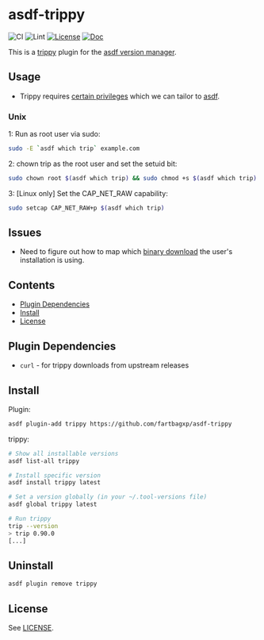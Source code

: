 # asdf-trippy

![CI](https://github.com/fartbagxp/asdf-trippy/workflows/CI/badge.svg)
![Lint](https://github.com/fartbagxp/asdf-trippy/workflows/Lint/badge.svg)
[![License](https://img.shields.io/badge/license-MIT-blue)](https://choosealicense.com/licenses/mit/)
[![Doc](https://img.shields.io/badge/Doc-asdf-blue)](https://asdf-vm.com/)

This is a [trippy](https://github.com/fujiapple852/trippy) plugin for the [asdf version manager](https://asdf-vm.com/).

## Usage

- Trippy requires [certain privileges](https://github.com/fujiapple852/trippy#privileges) which we can tailor to [asdf](https://asdf-vm.com/).

### Unix

1: Run as root user via sudo:

```bash
sudo -E `asdf which trip` example.com
```

2: chown trip as the root user and set the setuid bit:

```bash
sudo chown root $(asdf which trip) && sudo chmod +s $(asdf which trip)
```

3: [Linux only] Set the CAP_NET_RAW capability:

```bash
sudo setcap CAP_NET_RAW+p $(asdf which trip)
```

## Issues

- Need to figure out how to map which [binary download](https://github.com/fujiapple852/trippy#binary-asset-download) the user's installation is using.

## Contents

- [Plugin Dependencies](#plugin-dependencies)
- [Install](#install)
- [License](#license)

## Plugin Dependencies

- `curl` - for trippy downloads from upstream releases

## Install

Plugin:

```bash
asdf plugin-add trippy https://github.com/fartbagxp/asdf-trippy
```

trippy:

```bash
# Show all installable versions
asdf list-all trippy

# Install specific version
asdf install trippy latest

# Set a version globally (in your ~/.tool-versions file)
asdf global trippy latest

# Run trippy
trip --version
> trip 0.90.0
[...]
```

## Uninstall

```bash
asdf plugin remove trippy
```

## License

See [LICENSE](LICENSE).
